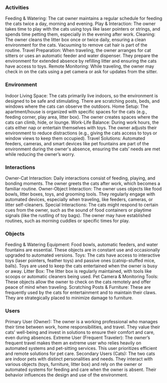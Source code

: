 ### Activities
Feeding & Watering: The cat owner maintains a regular schedule for feeding the cats twice a day, morning and evening.
Play & Interaction: The owner takes time to play with the cats using toys like laser pointers or strings, and spends time petting them, especially in the evening after work.
Cleaning: The owner cleans the litter box once or twice daily, ensuring a clean environment for the cats. Vacuuming to remove cat hair is part of the routine.
Travel Preparation: When traveling, the owner arranges for cat sitters or uses an automatic feeder and water dispenser. They prepare the environment for extended absence by refilling litter and ensuring the cats have access to toys.
Remote Monitoring: While traveling, the owner may check in on the cats using a pet camera or ask for updates from the sitter.
### Environment
Indoor Living Space: The cats primarily live indoors, so the environment is designed to be safe and stimulating. There are scratching posts, beds, and windows where the cats can observe the outdoors.
Home Setup: The apartment/house is organized with specific spaces for the cats (e.g., feeding corner, play area, litter box). The owner creates spaces where the cats can climb, hide, or lounge.
Work-Life Balance: During work hours, the cats either nap or entertain themselves with toys. The owner adjusts their environment to reduce distractions (e.g., giving the cats access to toys or window views to keep them occupied).
Travel Solutions: Automated feeders, cameras, and smart devices like pet fountains are part of the environment during the owner's absence, ensuring the cats’ needs are met while reducing the owner’s worry.
### Interactions
Owner-Cat Interaction: Daily interactions consist of feeding, playing, and bonding moments. The owner greets the cats after work, which becomes a familiar routine.
Owner-Object Interaction: The owner uses objects like food bowls, litter boxes, toys, and grooming tools. They regularly engage with automated devices, especially when traveling, like feeders, cameras, or litter self-cleaners.
Special Interactions: The cats might respond to certain cues from the owner, such as the sound of food containers or playtime signals (like the rustling of toy bags). The owner may have established routines, such as morning cuddles or specific times for play.
### Objects
Feeding & Watering Equipment: Food bowls, automatic feeders, and water fountains are essential. These objects are in constant use and occasionally upgraded to automated versions.
Toys: The cats have access to interactive toys (laser pointers, feather toys) and passive ones (catnip-stuffed mice, balls). Toys are used to keep the cats entertained when the owner is busy or away.
Litter Box: The litter box is regularly maintained, with tools like scoops or automatic cleaners being used.
Pet Camera & Monitoring Tools: These objects allow the owner to check on the cats remotely and offer peace of mind when traveling.
Scratching Posts & Furniture: These are frequently used by the cats for entertainment and to maintain their claws. They are strategically placed to minimize damage to furniture.
### Users
Primary User (Owner): The owner is a working professional who manages their time between work, home responsibilities, and travel. They value their cats' well-being and invest in solutions to ensure their comfort and care, even during absences.
Extreme User (Frequent Traveler): The owner’s frequent travel makes them an extreme user who relies heavily on automated systems and pet-sitting services. This user prioritizes efficient and remote solutions for pet care.
Secondary Users (Cats): The two cats are indoor pets with distinct personalities and needs. They interact with various objects (toys, furniture, litter box) and rely on the owner or automated systems for feeding and care when the owner is absent. Their behavior influences the design and use of the environment.
